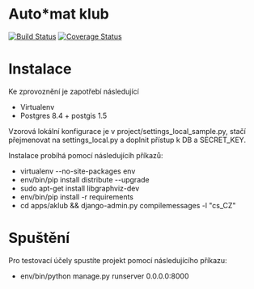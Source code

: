 Auto\*mat klub
============
[![Build Status](https://travis-ci.org/auto-mat/klub.svg?branch=master)](https://travis-ci.org/auto-mat/klub)
[![Coverage Status](https://coveralls.io/repos/github/auto-mat/klub/badge.svg?branch=master)](https://coveralls.io/github/auto-mat/klub?branch=master)

Instalace
============

Ke zprovoznění je zapotřebí následující

* Virtualenv
* Postgres 8.4 + postgis 1.5

Vzorová lokální konfigurace je v project/settings\_local\_sample.py, stačí přejmenovat na settings\_local.py a doplnit přístup k DB a SECRET\_KEY.

Instalace probíhá pomocí následujícíh příkazů:

* virtualenv --no-site-packages env
* env/bin/pip install distribute --upgrade
* sudo apt-get install libgraphviz-dev
* env/bin/pip install -r requirements
* cd apps/aklub && django-admin.py compilemessages -l "cs\_CZ"

Spuštění
============

Pro testovací účely spustíte projekt pomocí následujícího příkazu:

* env/bin/python manage.py runserver 0.0.0.0:8000
